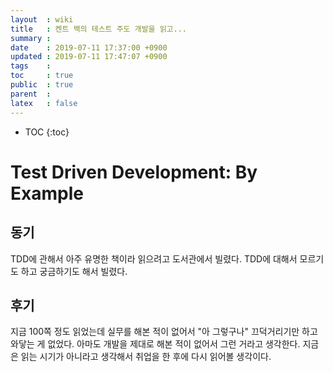 ```yaml
---
layout  : wiki
title   : 켄트 백의 테스트 주도 개발을 읽고...
summary : 
date    : 2019-07-11 17:37:00 +0900
updated : 2019-07-11 17:47:07 +0900
tags    : 
toc     : true
public  : true
parent  : 
latex   : false
---
```

* TOC
{:toc}

# Test Driven Development: By Example

## 동기

TDD에 관해서 아주 유명한 책이라 읽으려고 도서관에서 빌렸다. TDD에 대해서 모르기도 하고 궁금하기도 해서 빌렸다.

## 후기

지금 100쪽 정도 읽었는데 실무를 해본 적이 없어서 "아 그렇구나" 끄덕거리기만 하고 와닿는 게 없었다. 아마도 개발을 제대로 해본 적이 없어서 그런 거라고 생각한다. 지금은 읽는 시기가 아니라고 생각해서 취업을 한 후에 다시 읽어볼 생각이다. 
